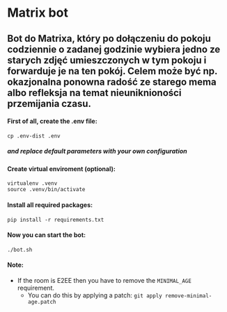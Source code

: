 # Matrix bot

## Bot do Matrixa, który po dołączeniu do pokoju codziennie o zadanej godzinie wybiera jedno ze starych zdjęć umieszczonych w tym pokoju i forwarduje je na ten pokój. Celem może być np. okazjonalna ponowna radość ze starego mema albo refleksja na temat nieuniknioności przemijania czasu.


#### First of all, create the .env file:
```
cp .env-dist .env
```
##### and replace default parameters with your own configuration

#### Create virtual enviroment (optional):
```
virtualenv .venv
source .venv/bin/activate
```

#### Install all required packages:
```
pip install -r requirements.txt
```

#### Now you can start the bot:
```
./bot.sh
```

#### Note:

- If the room is E2EE then you have to remove the `MINIMAL_AGE` requirement.
    - You can do this by applying a patch: `git apply remove-minimal-age.patch`
